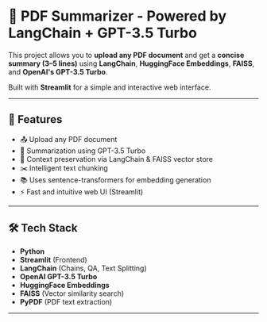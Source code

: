 # 📄 PDF Summarizer - Powered by LangChain + GPT-3.5 Turbo

This project allows you to **upload any PDF document** and get a **concise summary (3–5 lines)** using **LangChain**, **HuggingFace Embeddings**, **FAISS**, and **OpenAI's GPT-3.5 Turbo**.

Built with **Streamlit** for a simple and interactive web interface.

---

## 🚀 Features

- 📤 Upload any PDF document
- 🤖 Summarization using GPT-3.5 Turbo
- 🧠 Context preservation via LangChain & FAISS vector store
- ✂️ Intelligent text chunking
- 📚 Uses sentence-transformers for embedding generation
- ⚡ Fast and intuitive web UI (Streamlit)

---

## 🛠️ Tech Stack

- **Python**
- **Streamlit** (Frontend)
- **LangChain** (Chains, QA, Text Splitting)
- **OpenAI GPT-3.5 Turbo**
- **HuggingFace Embeddings**
- **FAISS** (Vector similarity search)
- **PyPDF** (PDF text extraction)

---

